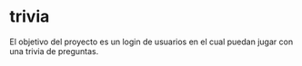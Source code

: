 # trivia
  El objetivo del proyecto es un login de usuarios en el cual puedan jugar con una trivia de preguntas.
